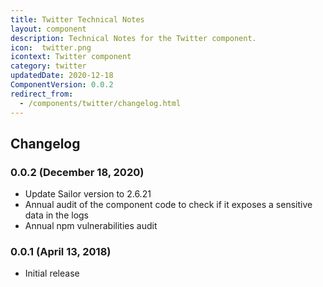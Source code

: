 ```yaml
---
title: Twitter Technical Notes
layout: component
description: Technical Notes for the Twitter component.
icon:  twitter.png
icontext: Twitter component
category: twitter
updatedDate: 2020-12-18
ComponentVersion: 0.0.2
redirect_from:
  - /components/twitter/changelog.html
---
```


## Changelog

### 0.0.2 (December 18, 2020)

* Update Sailor version to 2.6.21
* Annual audit of the component code to check if it exposes a sensitive data in the logs
* Annual npm vulnerabilities audit

### 0.0.1 (April 13, 2018)

* Initial release
